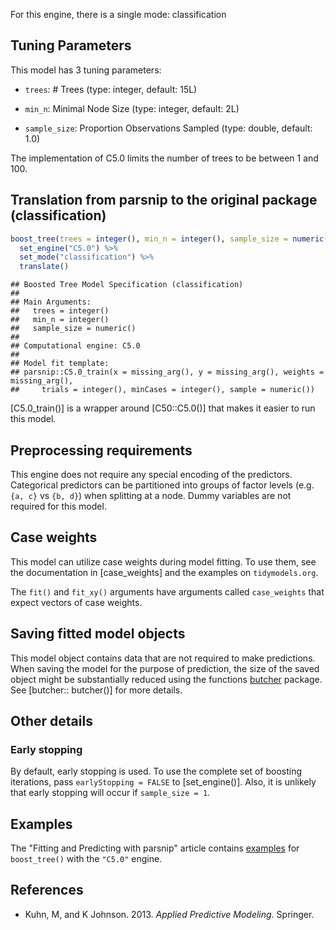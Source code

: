 


For this engine, there is a single mode: classification

## Tuning Parameters



This model has 3 tuning parameters:

- `trees`: # Trees (type: integer, default: 15L)

- `min_n`: Minimal Node Size (type: integer, default: 2L)

- `sample_size`: Proportion Observations Sampled (type: double, default: 1.0)

The implementation of C5.0 limits the number of trees to be between 1 and 100.

## Translation from parsnip to the original package (classification)


```r
boost_tree(trees = integer(), min_n = integer(), sample_size = numeric()) %>% 
  set_engine("C5.0") %>% 
  set_mode("classification") %>% 
  translate()
```

```
## Boosted Tree Model Specification (classification)
## 
## Main Arguments:
##   trees = integer()
##   min_n = integer()
##   sample_size = numeric()
## 
## Computational engine: C5.0 
## 
## Model fit template:
## parsnip::C5.0_train(x = missing_arg(), y = missing_arg(), weights = missing_arg(), 
##     trials = integer(), minCases = integer(), sample = numeric())
```

[C5.0_train()] is a wrapper around [C50::C5.0()] that makes it easier to run this model.

## Preprocessing requirements


This engine does not require any special encoding of the predictors. Categorical predictors can be partitioned into groups of factor levels (e.g. `{a, c}` vs `{b, d}`) when splitting at a node. Dummy variables are not required for this model. 

## Case weights


This model can utilize case weights during model fitting. To use them, see the documentation in [case_weights] and the examples on `tidymodels.org`. 

The `fit()` and `fit_xy()` arguments have arguments called `case_weights` that expect vectors of case weights. 

## Saving fitted model objects


This model object contains data that are not required to make predictions. When saving the model for the purpose of prediction, the size of the saved object might be substantially reduced using the functions [butcher](https://butcher.tidymodels.org) package. See [butcher:: butcher()] for more details. 

## Other details

### Early stopping

By default, early stopping is used. To use the complete set of boosting iterations, pass `earlyStopping = FALSE` to [set_engine()]. Also, it is unlikely that early stopping will occur if `sample_size = 1`.

## Examples 

The "Fitting and Predicting with parsnip" article contains [examples](https://parsnip.tidymodels.org/articles/articles/Examples.html#boost-tree-C5.0) for `boost_tree()` with the `"C5.0"` engine.

## References

-   Kuhn, M, and K Johnson. 2013. *Applied Predictive Modeling*. Springer.
